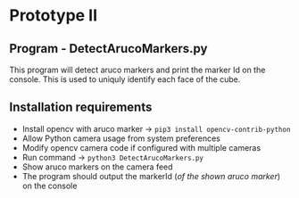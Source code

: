 # Prototype II

Program - DetectArucoMarkers.py
-------------------------------
  This program will detect aruco markers and print the marker Id on the console. This is used to uniquly identify each face of the cube.

   Installation requirements
   ---------------------------
   - Install opencv with aruco marker -> `pip3 install opencv-contrib-python`
   - Allow Python camera usage from system preferences 
   - Modify opencv camera code if configured with multiple cameras
   - Run command -> `python3 DetectArucoMarkers.py`
   - Show aruco markers on the camera feed
   - The program should output the markerId (_of the shown aruco marker_) on the console
